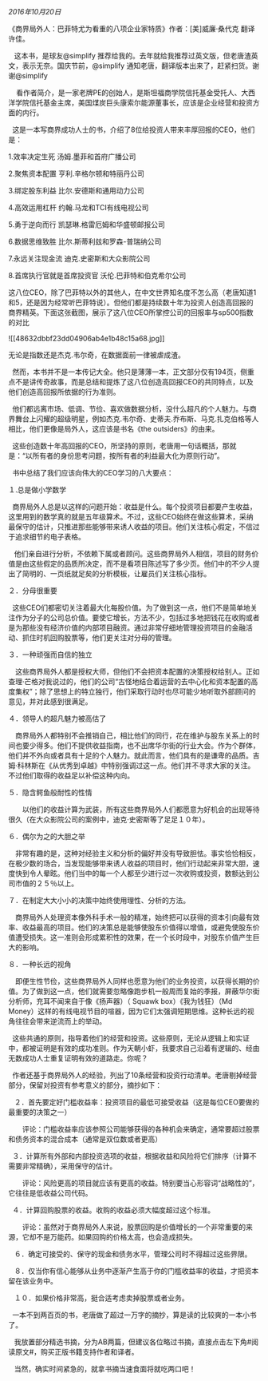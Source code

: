 _2016年10月20日_

《商界局外人：巴菲特尤为看重的八项企业家特质》作者：[美]威廉·桑代克 翻译许佳。

   这本书，是球友@simplify 推荐给我的。去年就给我推荐过英文版，但老唐渣英文，表示无奈。国庆节前，@simplify 通知老唐，翻译版本出来了，赶紧扫货。谢谢@simplify

    看作者简介，是一家老牌PE的创始人，是斯坦福商学院信托基金受托人、大西洋学院信托基金主席，美国煤炭巨头康索尔能源董事长，应该是企业经营和投资方面的内行。

  这是一本写商界成功人士的书，介绍了8位给投资人带来丰厚回报的CEO，他们是：

1.效率决定生死 汤姆.墨菲和首府广播公司

2.聚焦资本配置 亨利.辛格尔顿和特丽丹公司

3.绑定股东利益 比尔.安德斯和通用动力公司

4.高效运用杠杆 约翰.马龙和TCI有线电视公司

5.勇于逆向而行 凯瑟琳.格雷厄姆和华盛顿邮报公司

6.数据思维致胜 比尔.斯蒂利兹和罗森-普瑞纳公司

7.永远关注现金流 迪克.史密斯和大众影院公司

8.首席执行官就是首席投资官 沃伦.巴菲特和伯克希尔公司

这八位CEO，除了巴菲特以外的其他人，在中文世界知名度不怎么高（老唐知道1和5，还是因为经常听巴菲特说）。但他们都是持续数十年为投资人创造高回报的商界精英。下面这张截图，展示了这八位CEO所掌控公司的回报率与sp500指数的对比

![[48632dbbf23dd04906ab4e1b48c15a68.jpg]]

无论是指数还是杰克.韦尔奇，在数据面前一律被虐成渣。

  然而，本书并不是一本传记大全。他只是薄薄一本，正文部分仅有194页，侧重点不是讲传奇故事，而是总结和提炼了这八位创造高回报CEO的共同特点，以及他们创造高回报所依据的行为准则。

  他们都远离市场、低调、节俭、喜欢做数据分析，没什么超凡的个人魅力。与商界舞台上闪耀的超级明星，例如杰克.韦尔奇、史蒂夫.乔布斯、马克.扎克伯格等人相比，他们更像是局外人，这应该是书名《the outsiders》的由来。

  这些创造数十年高回报的CEO，所坚持的原则，老唐用一句话概括，那就是：“以所有者的身份思考问题，按所有者的利益最大化为原则行动”。

  书中总结了我们应该向伟大的CEO学习的八大要点：

１.总是做小学数学

  商界局外人总是以这样的问题开始：收益是什么。每个投资项目都要产生收益，这里用到的数学真的就是五年级算术。不过，这些CEO始终在做这些算术，采纳最保守的估计，只推进那些能够带来诱人收益的项目。他们关注核心假定，不信过于追求细节的电子表格。

   他们亲自进行分析，不依赖下属或者顾问。这些商界局外人相信，项目的财务价值是由这些假定的品质所决定，而不是看项目陈述写了多少页。他们中的不少人提出了简明的、一页纸就足矣的分析模板，让雇员们关注核心指标。

  

２．分母很重要

  这些CEO们都密切关注着最大化每股价值。为了做到这一点，他们不是简单地关注作为分子的公司总价值。要使它增长，方法不少，包括过多地把钱花在收购或者是为那些没有经济价值的内部项目融资。通过非常仔细地管理投资项目的金融活动、抓住时机回购股票等，他们更关注对分母的管理。

  

３．一种顽强而自信的独立

　这些商界局外人都是授权大师，但他们不会把资本配置的决策授权给别人。正如查理·芒格对我说过的，他们的公司“古怪地结合着运营的去中心化和资本配置的高度集权”；除了思想上的特立独行，他们采取行动时也尽可能少地听取外部顾问的意见，并对此感到很满足。

  

４．领导人的超凡魅力被高估了

　商界局外人都特别不会推销自己，相比他们的同行，花在维护与股东关系上的时间也要少得多。他们不提供收益指南，也不出席华尔街的行业大会。作为个群体，他们并不外向或者具有十足的个人魅力。就此而言，他们具有的是谦卑的品质。吉姆·科林斯在《从优秀到卓越》中特别强调过这一点。他们并不寻求大家的关注。不过他们取得的收益足以补偿这种内向。

  

５．隐含鳄鱼般耐性的性情

　　以他们的收益计算为武装，所有这些商界局外人们都愿意为好机会的出现等待很久（在大众影院公司的案例中，迪克·史密斯等了足足１０年）。

  

６．偶尔为之的大胆之举

　非常有趣的是，这种对经验主义和分析的偏好并没有导致胆怯。事实恰恰相反，在极少数的场合，当发现能够带来诱人收益的项目时，他们行动起来非常大胆，速度快到令人晕眩。他们当中的每一个人都至少进行过一次收购或投资，数额达到公司市值的２５％以上。

  

７．在制定大大小小的决策中始终使用理性、分析的方法。

　商界局外人处理资本像外科手术一般的精准，始终把可以获得的资本引向最有效率、收益最高的项目。他们的决策总是能够使股东价值得以增值，或避免使股东价值遭受损失。这一准则会形成累积性的效果，在一个长时段中，对股东价值产生巨大的影响。

８．一种长远的视角

　即便生性节俭，这些商界局外人同样也愿意为他们的业务投资，以获得长期的价值。为了做到这一点，他们就需要忽略像跑步机一般周而复始的季报，屏蔽华尔街分析师，充耳不闻来自于像《扬声器）（ Squawk box）《我为钱狂）（Md Money）这样的有线电视节目的喧器，因为它们太强调短期思维。这种长远的视角往往会带来逆流而上的举动。

  这些共通的原则，指导着他们的经营和投资。这些原则，无论从逻辑上和实证中，都被证明是有效的成功准则。作为天朝小虾，我要求自己沿着有逻辑的、经由无数成功人士重复证明有效的道路走。你呢？

  作者还基于商界局外人的经验，列出了10条经营和投资行动清单。老唐剔掉经营部分，保留对投资有参考意义的部分，摘抄如下：

   ２．首先要定好门槛收益率：投资项目的最低可接受收益（这是每位CEO要做的最重要的决策之一）

　　评论：门槛收益率应该参照公司能够获得的各种机会来确定，通常要超过股票和债务资本的混合成本（通常是双位数或者更高）

  ３．计算所有外部和内部投资选项的收益，根据收益和风险将它们排序（计算不需要非常精确），采用保守的估计。

　　评论：风险更高的项目就应该有更高的收益。特别要当心形容词“战略性的”，它往往是低收益公司代码。

  ４．计算回购股票的收益。收购的收益必须大幅度超过这个标准。

　　评论：虽然对于商界局外人来说，股票回购是价值增长的一个非常重要的来源，它却不是万能药。如果回购的价格太高，也会造成损失。

   ６．确定可接受的、保守的现金和债务水平，管理公司时不得超过这些界限。

   ８．仅当你有信心能够从业务中逐渐产生高于你的门槛收益率的收益，才把资本留在该业务中。

   １０．如果价格非常高，挺合适考虑卖掉股票或者业务。

  一本不到两百页的书，老唐做了超过一万字的摘抄，算是读的比较爽的一本小书了。

   我放置部分精选书摘，分为AB两篇，但建议各位略过书摘，直接点击左下角#阅读原文#，购买正版书籍支持作者和译者。

   当然，确实时间紧急的，就拿书摘当速食面将就吃两口吧！


